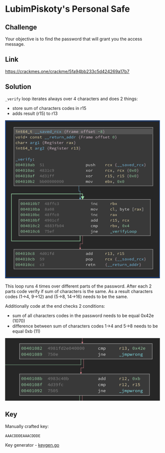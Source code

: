 # LubimPiskoty's Personal Safe

## Challenge
Your objective is to find the password that will grant you the access message.

## Link
https://crackmes.one/crackme/5fa94bb233c5d424269a17b7

## Solution
`_verify` loop iterates always over 4 characters and does 2 things:
* store sum of characters codes in r15
* adds result (r15) to r13

![verify.png](verify.png)

This loop runs 4 times over different parts of the password. After each 2 parts code verify if sum of characters is the same. As a result characters codes (1->4, 9->12) and (5->8, 14->16) needs to be the same.

Additionally code at the end checks 2 conditions:
* sum of all characters codes in the password needs to be equal 0x42e (1070)
* difference between sum of characters codes 1->4 and 5->8 needs to be equal 0xb (11)

![check.png](check.png)

## Key
Manually crafted key:
```
AAACDDDEAAACDDDE
```

Key generator - [keygen.go](keygen.go)